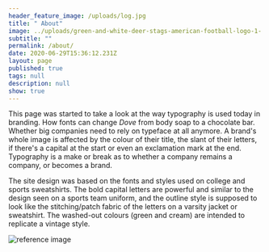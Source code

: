 ```yaml
---
header_feature_image: /uploads/log.jpg
title: " About"
image: ../uploads/green-and-white-deer-stags-american-football-logo-1-.png
subtitle: ""
permalink: /about/
date: 2020-06-29T15:36:12.231Z
layout: page
published: true
tags: null
description: null
show: true
---
```

This page was started to take a look at the way typography is used today in branding. How fonts can change *Dove* from body soap to a chocolate bar. Whether big companies need to rely on typeface at all anymore. A brand's whole image is affected by the colour of their title, the slant of their letters, if there's a capital at the start or even an exclamation mark at the end. Typography is a make or break as to whether a company remains a company, or becomes a brand.

The site design was based on the fonts and styles used on college and sports sweatshirts. The bold capital letters are powerful and similar to the design seen on a sports team uniform, and the outline style is supposed to look like the stitching/patch fabric of the letters on a varsity jacket or sweatshirt. The washed-out colours (green and cream) are intended to replicate a vintage style.

![](../uploads/img_3311.jpg "reference image")